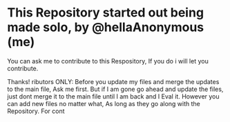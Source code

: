 # This Repository started out being made solo, by @hellaAnonymous (me)

You can ask me to contribute to this Respository, If you do i will let you contribute.

Thanks!
ributors ONLY:
Before you update my files and merge the updates to the main file, Ask me first. But if I am gone go ahead and update the files, just dont merge it to the main file until I am back and I Eval it.
However you can add new files no matter what, As long as they go along with the Repository.
For cont
